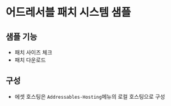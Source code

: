 # 어드레서블 패치 시스템 샘플
## 샘플 기능
- 패치 사이즈 체크
- 패치 다운로드

## 구성
- 에셋 호스팅은 `Addressables-Hosting`메뉴의 로컬 호스팅으로 구성
